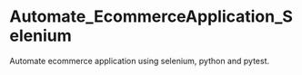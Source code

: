 # Automate_EcommerceApplication_Selenium
Automate ecommerce application using selenium, python and pytest.
